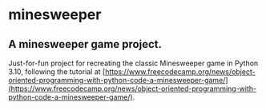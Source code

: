 # minesweeper
## A minesweeper game project.

Just-for-fun project for recreating the classic Minesweeper game in Python 3.10, following the tutorial at [https://www.freecodecamp.org/news/object-oriented-programming-with-python-code-a-minesweeper-game/](https://www.freecodecamp.org/news/object-oriented-programming-with-python-code-a-minesweeper-game/).
